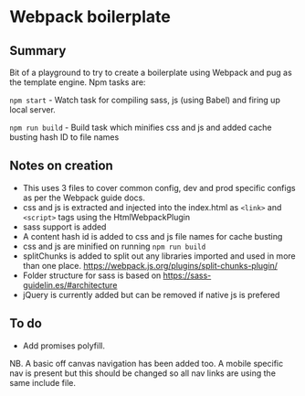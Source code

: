 # Webpack boilerplate

## Summary
Bit of a playground to try to create a boilerplate using Webpack and pug as the template engine.
Npm tasks are:

`npm start` - Watch task for compiling sass, js (using Babel) and firing up local server.

`npm run build` - Build task which minifies css and js and added cache busting hash ID to file names

## Notes on creation
* This uses 3 files to cover common config, dev and prod specific configs as per the Webpack guide docs.
* css and js is extracted and injected into the index.html as `<link>` and `<script>` tags using the HtmlWebpackPlugin
* sass support is added
* A content hash id is added to css and js file names for cache busting
* css and js are minified on running `npm run build`
* splitChunks is added to split out any libraries imported and used in more than one place. https://webpack.js.org/plugins/split-chunks-plugin/
* Folder structure for sass is based on https://sass-guidelin.es/#architecture
* jQuery is currently added but can be removed if native js is prefered

## To do
* Add promises polyfill.


NB. A basic off canvas navigation has been added too.
A mobile specific nav is present but this should be changed so all nav links are using the same include file.
